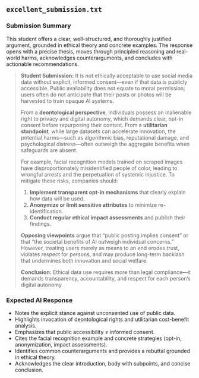 ## `excellent_submission.txt`

### Submission Summary

This student offers a clear, well-structured, and thoroughly justified argument, grounded in ethical theory and concrete examples. The response opens with a precise thesis, moves through principled reasoning and real-world harms, acknowledges counterarguments, and concludes with actionable recommendations.

> **Student Submission:**
> It is not ethically acceptable to use social media data without explicit, informed consent—even if that data is publicly accessible. Public availability does not equate to moral permission; users often do not anticipate that their posts or photos will be harvested to train opaque AI systems.
>
> From a **deontological perspective**, individuals possess an inalienable right to privacy and digital autonomy, which demands clear, opt-in consent before repurposing their content. From a **utilitarian standpoint**, while large datasets can accelerate innovation, the potential harms—such as algorithmic bias, reputational damage, and psychological distress—often outweigh the aggregate benefits when safeguards are absent.
>
> For example, facial recognition models trained on scraped images have disproportionately misidentified people of color, leading to wrongful arrests and the perpetuation of systemic injustice. To mitigate these risks, companies should:
> 1. **Implement transparent opt-in mechanisms** that clearly explain how data will be used.
> 2. **Anonymize or limit sensitive attributes** to minimize re-identification.
> 3. **Conduct regular ethical impact assessments** and publish their findings.
>
> **Opposing viewpoints** argue that “public posting implies consent” or that “the societal benefits of AI outweigh individual concerns.” However, treating users merely as means to an end erodes trust, violates respect for persons, and may produce long-term backlash that undermines both innovation and social welfare.
>
> **Conclusion:** Ethical data use requires more than legal compliance—it demands transparency, accountability, and respect for each person’s digital autonomy.

### Expected AI Response

- Notes the explicit stance against unconsented use of public data.
- Highlights invocation of deontological rights and utilitarian cost-benefit analysis.
- Emphasizes that public accessibility ≠ informed consent.
- Cites the facial recognition example and concrete strategies (opt-in, anonymization, impact assessments).
- Identifies common counterarguments and provides a rebuttal grounded in ethical theory.
- Acknowledges the clear introduction, body with subpoints, and concise conclusion.
